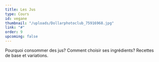 ```yaml
---
title: Les Jus
type: Cours
id: vegane
thumbnail: "/uploads/Dollarphotoclub_75916968.jpg"
link: "#"
order: 9
upcoming: false
---
```


Pourquoi consommer des jus? Comment choisir ses ingrédients? Recettes de base et variations.
